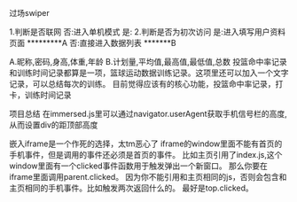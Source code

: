 过场swiper

1.判断是否联网
    否:进入单机模式
    是:
    2.判断是否为初次访问
        是:进入填写用户资料页面          *********A
        否:直接进入数据列表              *******B




A.昵称,密码,身高,体重,年龄
B.计划量,平均值,最高值,最低值,总数
投篮命中率记录和训练时间记录都算是一项，篮球运动数据训练记录。这项里还可以加入一个文字记录，可以总结每次的训练。
目前觉得应该有的核心功能，投篮命中率记录，打卡，训练时间记录



项目总结
在immersed.js里可以通过navigator.userAgent获取手机信号栏的高度,从而设置div的距顶部高度


嵌入iframe是一个作死的选择，太tm恶心了
iframe的window里面不能有首页的手机事件，但是调用的事件还必须是首页的事件。
比如主页引用了index.js,这个window里面有一个clicked事件函数用于触发弹出一个新窗口。
那么你要在iframe里面调用parent.clicked。
因为你不能引用和主页相同的js，否则会包含和主页相同的手机事件。比如触发两次返回什么的。
最好是top.clicked。
